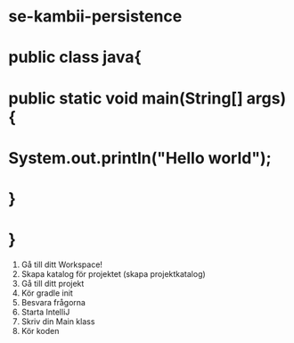 # se-kambii-persistence
# public class java{
# public static void main(String[] args){
#  System.out.println("Hello world");
#  }
# }

1. Gå till ditt Workspace!
2. Skapa katalog för projektet (skapa projektkatalog)
3. Gå till ditt projekt
4. Kör gradle init
5. Besvara frågorna
6. Starta IntelliJ
7. Skriv din Main klass
8. Kör koden